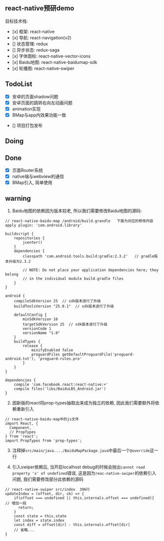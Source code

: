 ## react-native预研demo

目标技术栈:
-    [x] 框架: react-native
-    [x] 导航: react-navigation(v2)
-    [] 状态管理: redux
-    [] 异步状态: redux-saga
-    [x] 字体图标: react-native-vector-icons
-    [x] Baidu地图: react-native-baidumap-sdk
-    [x] 轮播图: react-native-swiper

## TodoList

- [x] 安卓的页面shadow问题
- [x] 安卓页面的跳转右向左动画问题
- [x] animation实现
- [x] BMap与app内效果功能一致
- [] 项目打包发布

## Doing

## Done

- [x] 页面Router系统
- [x] native端与webview的通信
- [x] BMap引入, 简单使用

## warning

1. Baidu地图的依赖因为版本较老, 所以我们需要修改Baidu地图的源码: 

```
// react-native-baidu-map /android/build.grandle   下面为对应的修改内容
apply plugin: 'com.android.library'

buildscript {
    repositories {
        jcenter()
    }
    dependencies {
        classpath 'com.android.tools.build:gradle:2.3.2'   // gradle版本升级为2.3.2

        // NOTE: Do not place your application dependencies here; they belong
        // in the individual module build.gradle files
    }
}

android {
    compileSdkVersion 25  // sdk版本进行了升级
    buildToolsVersion "25.0.1"  // sdk版本进行了升级

    defaultConfig {
        minSdkVersion 16
        targetSdkVersion 25  // sdk版本进行了升级
        versionCode 1
        versionName "1.0"
    }
    buildTypes {
        release {
            minifyEnabled false
            proguardFiles getDefaultProguardFile('proguard-android.txt'), 'proguard-rules.pro'
        }
    }
}

dependencies {
    compile 'com.facebook.react:react-native:+'
    compile files('libs/BaiduLBS_Android.jar')
}
```

2. 因新版的react将prop-types抽取出来成为独立的依赖, 因此我们需要额外将依赖重新引入

```
// react-native-baidu-map中的js文件
import React, {
  Component,
  // PropTypes
} from 'react';
import PropTypes from 'prop-types';
```

3. 注释掉`src/main/java..../BaiduMapPackage.java`中最后一个`@override`这一行

4. 引入swiper依赖后, 当开启localhost debug的时候会抛出`cannot read property 'x' of undefined`错误, 这是因为`reac-native-swiper`的依赖引入问题, 我们需要修改部分此依赖的源码

```
// react-native-swiper src/index  396行
updateIndex = (offset, dir, cb) => {
    if(offset === undefined || this.internals.offset === undefined){  // 增加一段
      return;
    }
    const state = this.state
    let index = state.index
    const diff = offset[dir] - this.internals.offset[dir]
    // 省略...
}
```


